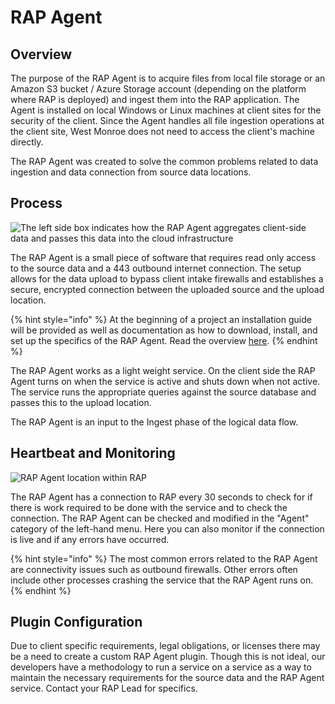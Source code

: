 # RAP Agent

## Overview

The purpose of the RAP Agent is to acquire files from local file storage or an Amazon S3 bucket / Azure Storage account \(depending on the platform where RAP is deployed\) and ingest them into the RAP application. The Agent is installed on local Windows or Linux machines at client sites for the security of the client. Since the Agent handles all file ingestion operations at the client site, West Monroe does not need to access the client's machine directly.

The RAP Agent was created to solve the common problems related to data ingestion and data connection from source data locations.

## Process

![The left side box indicates how the RAP Agent aggregates client-side data and passes this data into the cloud infrastructure](../.gitbook/assets/rap-architecture-agent.png)

The RAP Agent is a small piece of software that requires read only access to the source data and a 443 outbound internet connection. The setup allows for the data upload to bypass client intake firewalls and establishes a secure, encrypted connection between the uploaded source and the upload location.

{% hint style="info" %}
At the beginning of a project an installation guide will be provided as well as documentation as how to download, install, and set up the specifics of the RAP Agent. Read the overview [here](../deployment/installing-a-new-rap-agent.md).
{% endhint %}

The RAP Agent works as a light weight service. On the client side the RAP Agent turns on when the service is active and shuts down when not active. The service runs the appropriate queries against the source database and passes this to the upload location.

The RAP Agent is an input to the Ingest phase of the logical data flow. 

## Heartbeat and Monitoring

![RAP Agent location within RAP](../.gitbook/assets/rap-agent-location.png)

The RAP Agent has a connection to RAP every 30 seconds to check for if there is work required to be done with the service and to check the connection. The RAP Agent can be checked and modified in the "Agent" category of the left-hand menu. Here you can also monitor if the connection is live and if any errors have occurred.

{% hint style="info" %}
The most common errors related to the RAP Agent are connectivity issues such as outbound firewalls. Other errors often include other processes crashing the service that the RAP Agent runs on.
{% endhint %}

## Plugin Configuration

Due to client specific requirements, legal obligations, or licenses there may be a need to create a custom RAP Agent plugin. Though this is not ideal, our developers have a methodology to run a service on a service as a way to maintain the necessary requirements for the source data and the RAP Agent service. Contact your RAP Lead for specifics.

